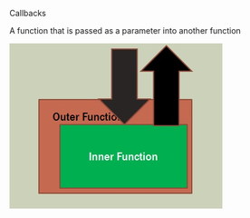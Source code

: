 Callbacks

A function that is passed as a parameter into another function

![cb](./Images/callback.jpg)
